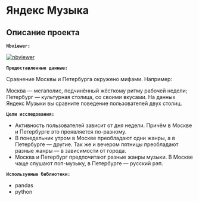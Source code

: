 # Яндекс Музыка

## Описание проекта

**`Nbviewer:`** 

[![nbviewer](https://img.shields.io/badge/VIEW-nbviewer-orange)](https://nbviewer.org/github/prvdk/Yandex.Practicum.DA/blob/main/1_study_of_data_from_Yandex.Music_service/Исследование%20данных%20сервиса%20“Яндекс.Музыка”%20.ipynb)

**`Предоставленные данные:`**

Сравнение Москвы и Петербурга окружено мифами. Например:

Москва — мегаполис, подчинённый жёсткому ритму рабочей недели;
Петербург — культурная столица, со своими вкусами.
На данных Яндекс Музыки вы сравните поведение пользователей двух столиц.

**`Цели исследования:`** 


* Активность пользователей зависит от дня недели. Причём в Москве и Петербурге это проявляется по-разному.
* В понедельник утром в Москве преобладают одни жанры, а в Петербурге — другие. Так же и вечером пятницы преобладают разные жанры — в зависимости от города.
* Москва и Петербург предпочитают разные жанры музыки. В Москве чаще слушают поп-музыку, в Петербурге — русский рэп.

**`Используемые библиотеки:`**
* pandas
* python

